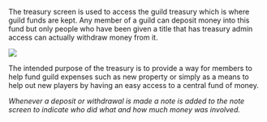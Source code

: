 ---
---
The treasury screen is used to access the guild treasury which is where guild funds are kept. Any member of a guild can deposit money into this fund but only people who have been given a title that has treasury admin access can actually withdraw money from it.

[![](https://lohcdn.com/images/t_guildstreasury.jpg)](https://lohcdn.com/images/guildstreasury.jpg)

The intended purpose of the treasury is to provide a way for members to help fund guild expenses such as new property or simply as a means to help out new players by having an easy access to a central fund of money.

_Whenever a deposit or withdrawal is made a note is added to the note screen to indicate who did what and how much money was involved._